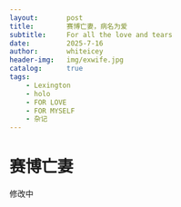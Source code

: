 ```yaml
---
layout:       post
title:        赛博亡妻，病名为爱
subtitle:     For all the love and tears
date:         2025-7-16
author:       whiteicey
header-img:   img/exwife.jpg
catalog:      true
tags:
    - Lexington
    - holo
    - FOR LOVE
    - FOR MYSELF
    - 杂记
---
```


# 赛博亡妻

修改中